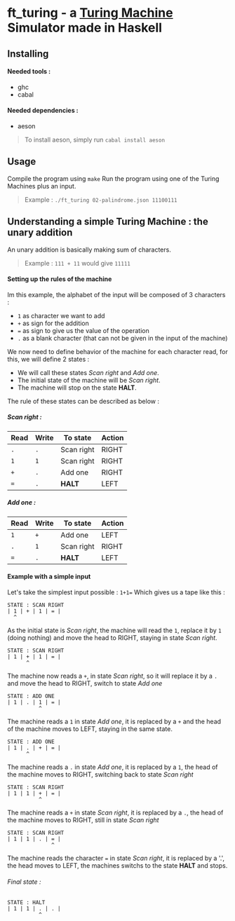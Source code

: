 # ft_turing - a [Turing Machine](https://en.wikipedia.org/wiki/Turing_machine) Simulator made in Haskell

## Installing
#### Needed tools :
- ghc
- cabal

#### Needed dependencies :
- aeson
> To install aeson, simply run `cabal install aeson`

## Usage
Compile the program using `make`
Run the program using one of the Turing Machines plus an input.
> Example : `./ft_turing 02-palindrome.json 11100111`

## Understanding a simple Turing Machine : the unary addition
An unary addition is basically making sum of characters.
> Example : `111 + 11` would give `11111`

#### Setting up the rules of the machine
Im this example, the alphabet of the input will be composed of 3 characters :
- `1` as character we want to add
- `+` as sign for the addition
- `=` as sign to give us the value of the operation
- `.` as a blank character (that can not be given in the input of the machine)

We now need to define behavior of the machine for each character read, for this, we will define 2 states :
- We will call these states *Scan right* and *Add one*.
- The initial state of the machine will be *Scan right*.
- The machine will stop on the state **HALT**.

The rule of these states can be described as below :


##### Scan right :
| Read | Write | To state | Action |
| ---- | ----- | -------- | ------ |
| `.`  |  `.`  |Scan right| RIGHT  |
| `1`  |  `1`  |Scan right| RIGHT  |
| `+`  |  `.`  |Add one   | RIGHT  |
| `=`  |  `.`  |**HALT**  | LEFT   |

##### Add one :
| Read | Write | To state | Action |
| ---- | ----- | -------- | ------ |
| `1`  | `+`   |Add one   |  LEFT  |
| `.`  | `1`   |Scan right|  RIGHT |
| `=`  | `.`   |**HALT**  |  LEFT  |

#### Example with a simple input
Let's take the simplest input possible : `1+1=`
Which gives us a tape like this :
```
STATE : SCAN RIGHT
| 1 | + | 1 | = |
  ^
```
As the initial state is *Scan right*, the machine will read the `1`, replace it by `1` (doing nothing) and move the head to RIGHT, staying in state *Scan right*.
```
STATE : SCAN RIGHT
| 1 | + | 1 | = |
      ^
```
The machine now reads a `+`, in state *Scan right*, so it will replace it by a `.` and move the head to RIGHT, switch to state *Add one*
```
STATE : ADD ONE
| 1 | . | 1 | = |
          ^
```
The machine reads a `1` in state *Add one*, it is replaced by a `+` and the head of the machine moves to LEFT, staying in the same state.

```
STATE : ADD ONE
| 1 | . | + | = |
      ^
```
The machine reads a `.` in state *Add one*, it is replaced by a `1`, the head of the machine moves to RIGHT, switching back to state *Scan right*
```
STATE : SCAN RIGHT
| 1 | 1 | + | = |
          ^
```
The machine reads a `+` in state *Scan right*, it is replaced by a `.`, the head of the machine moves to RIGHT, still in state *Scan right*
```
STATE : SCAN RIGHT
| 1 | 1 | . | = |
              ^
```
The machine reads the character `=` in state *Scan right*, it is replaced by a '.', the head moves to LEFT, the machines switchs to the state **HALT** and stops.

###### Final state :
```
STATE : HALT
| 1 | 1 | . | . |
          ^
```

